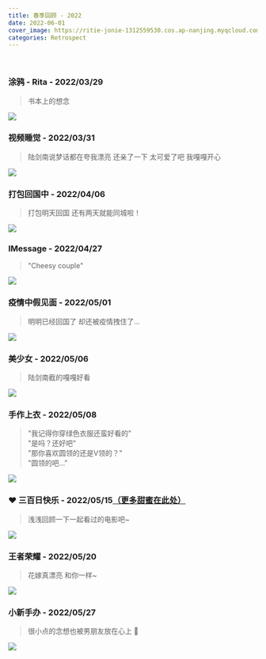 ```yaml
---
title: 春季回顾 - 2022
date: 2022-06-01
cover_image: https://ritie-jonie-1312559530.cos.ap-nanjing.myqcloud.com/posts/20220601-cover.jpg
categories: Retrospect
---
```


<br>
<div>
    <img style="height: 0; width: 0" src="https://ritie-jonie-1312559530.cos.ap-nanjing.myqcloud.com/posts/20220601-cover.jpg" ></img>
</div>

### 涂鸦 - Rita - 2022/03/29
<blockquote>
    <p>书本上的想念</p>
</blockquote>

![](https://ritie-jonie-1312559530.cos.ap-nanjing.myqcloud.com/posts/20220601-01.jpg)
<br>

### 视频睡觉 - 2022/03/31
<blockquote>
    <p>陆剑南说梦话都在夸我漂亮 还亲了一下 太可爱了吧 我嘎嘎开心</p>
</blockquote>

![](https://ritie-jonie-1312559530.cos.ap-nanjing.myqcloud.com/posts/20220601-02.jpg)
<br>

### 打包回国中 - 2022/04/06
<blockquote>
    <p>打包明天回国 还有两天就能同城啦！</p>
</blockquote>

![](https://ritie-jonie-1312559530.cos.ap-nanjing.myqcloud.com/posts/20220601-03.jpg)
<br>

### IMessage - 2022/04/27
<blockquote>
    <p>"Cheesy couple"</p>
</blockquote>

![](https://ritie-jonie-1312559530.cos.ap-nanjing.myqcloud.com/posts/20220601-04.jpg)
<br>

### 疫情中假见面 - 2022/05/01
<blockquote>
    <p>明明已经回国了 却还被疫情拽住了...</p>
</blockquote>

![](https://ritie-jonie-1312559530.cos.ap-nanjing.myqcloud.com/posts/20220601-05.jpg)
<br>

### 美少女 - 2022/05/06
<blockquote>
    <p>陆剑南截的嘎嘎好看</p>
</blockquote>

![](https://ritie-jonie-1312559530.cos.ap-nanjing.myqcloud.com/posts/20220601-06.jpg)
<br>

### 手作上衣 - 2022/05/08
<blockquote>
    <p>"我记得你穿绿色衣服还蛮好看的"<br>"是吗？还好吧"<br>"那你喜欢圆领的还是V领的？"<br>"圆领的吧..."</p>
</blockquote>

![](https://ritie-jonie-1312559530.cos.ap-nanjing.myqcloud.com/posts/20220601-07.jpg)
<br>

### ❤ 三百日快乐 - 2022/05/15[（更多甜蜜在此处）](https://ritie-jonie.xyz/2022/05/15/ceremony-300days/)
<blockquote>
    <p>浅浅回顾一下一起看过的电影吧~</p>
</blockquote>

![](https://ritie-jonie-1312559530.cos.ap-nanjing.myqcloud.com/posts/20220601-08.jpg)
<br>

### 王者荣耀 - 2022/05/20
<blockquote>
    <p>花嫁真漂亮 和你一样~</p>
</blockquote>

![](https://ritie-jonie-1312559530.cos.ap-nanjing.myqcloud.com/posts/20220601-09.jpg)
<br>

### 小新手办 - 2022/05/27
<blockquote>
    <p>很小点的念想也被男朋友放在心上 🥰</p>
</blockquote>

![](https://ritie-jonie-1312559530.cos.ap-nanjing.myqcloud.com/posts/20220601-10.jpg)
<br>